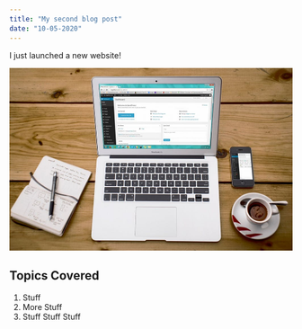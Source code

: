 ```yaml
---
title: "My second blog post"
date: "10-05-2020"
---
```


I just launched a new website!

![blog](./blog.png)

## Topics Covered

1. Stuff
2. More Stuff
3. Stuff Stuff Stuff
